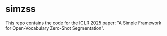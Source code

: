 # simzss
This repo contains the code for the ICLR 2025 paper: "A Simple Framework for Open-Vocabulary Zero-Shot Segmentation".
